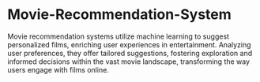 # Movie-Recommendation-System
Movie recommendation systems utilize machine learning to suggest personalized films, enriching user experiences in entertainment. Analyzing user preferences, they offer tailored suggestions, fostering exploration and informed decisions within the vast movie landscape, transforming the way users engage with films online.
